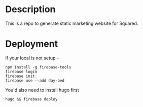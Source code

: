 # Description

This is a repo to generate static marketing website for Squared.

# Deployment

If your local is not setup - 

```shell
npm install -g firebase-tools
firebase login
firebase init
firebase use --add day-bed
```

You'd also need to install hugo first

``` shell
hugo && firebase deploy
```